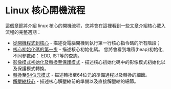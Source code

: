 # Linux 核心開機流程

這個章節將介紹 linux 核心的開機流程，您將會在這裡看到一些文章介紹核心載入流程的完整週期：

* [從開機程式到核心](http://0xax.gitbooks.io/linux-insides/content/Booting/linux-bootstrap-1.html) - 描述從電腦開機到執行第一行核心指令碼的所有階段；
* [核心初始化碼的第一步](http://0xax.gitbooks.io/linux-insides/content/Booting/linux-bootstrap-2.html) - 描述核心初始化碼。 您將會看到堆積(heap)初始化, 不同參數如： EDD, IST等的查詢。
* [影像模式初始化及轉換至保護模式](http://0xax.gitbooks.io/linux-insides/content/Booting/linux-bootstrap-3.html) - 描述核心初始化碼中的影像模式初始化以及保護模式轉換。
* [轉換至64位元模式](http://0xax.gitbooks.io/linux-insides/content/Booting/linux-bootstrap-4.html) - 描述轉換至64位元的準備過程以及轉換的細節。
* [解壓縮核心](http://0xax.gitbooks.io/linux-insides/content/Booting/linux-bootstrap-5.html) - 描述核心解壓縮前的準備以及直接解壓縮的細節。
